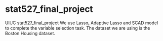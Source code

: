 # stat527_final_project
UIUC stat527_final_project
We use Lasso, Adaptive Lasso and SCAD model to complete the variable selection task.
The dataset we are using is the Boston Housing dataset.
